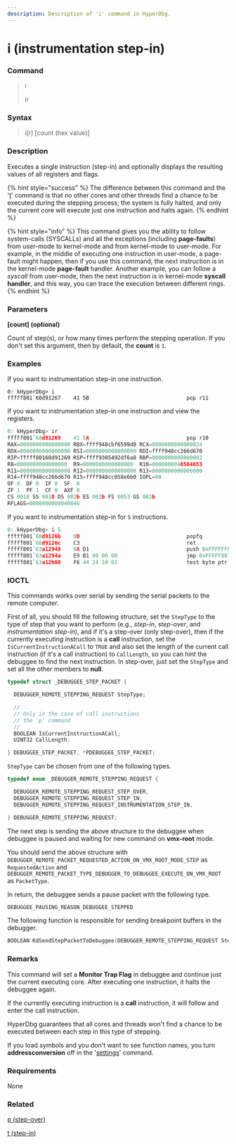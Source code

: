 ```yaml
---
description: Description of 'i' command in HyperDbg.
---
```


# i (instrumentation step-in)

### Command

> i
>
> ir

### Syntax

> i\[r] \[count (hex value)]

### Description

Executes a single instruction (step-in) and optionally displays the resulting values of all registers and flags.

{% hint style="success" %}
The difference between this command and the '[t](https://docs.hyperdbg.org/commands/debugging-commands/t)' command is that no other cores and other threads find a chance to be executed during the stepping process; the system is fully halted, and only the current core will execute just one instruction and halts again.
{% endhint %}

{% hint style="info" %}
This command gives you the ability to follow system-calls (SYSCALLs) and all the exceptions (including **page-faults**) from user-mode to kernel-mode and from kernel-mode to user-mode. For example, in the middle of executing one instruction in user-mode, a page-fault might happen, then if you use this command, the next instruction is in the kernel-mode **page-fault** handler. Another example, you can follow a _syscall_ from user-mode, then the next instruction is in kernel-mode **syscall handler**, and this way, you can trace the execution between different rings.
{% endhint %}

### Parameters

**\[count] (optional)**

Count of step(s), or how many times perform the stepping operation. If you don't set this argument, then by default, the **count** is `1`.

### Examples

If you want to instrumentation step-in one instruction.

```
0: kHyperDbg> i
fffff801`68d91267    41 5B                               pop r11
```

If you want to instrumentation step-in one instruction and view the registers.

```c
0: kHyperDbg> ir
fffff801`68d91269    41 5A                               pop r10
RAX=0000000000000000 RBX=ffff948cbf6599d0 RCX=0000000000000024
RDX=0000000000000000 RSI=0000000000000000 RDI=ffff948cc266d670
RIP=fffff80168d91269 RSP=ffff9305492df6a8 RBP=0000000000000002
R8=0000000000000000  R9=0000000000000000  R10=0000000048564653
R11=0000000000000000 R12=0000000000000000 R13=0000000000000000
R14=ffff948cc266d670 R15=ffff948cc058e6b0 IOPL=00
OF 0  DF 0  IF 0  SF  0
ZF 1  PF 1  CF 0  AXF 0
CS 0010 SS 0018 DS 002b ES 002b FS 0053 GS 002b
RFLAGS=0000000000040046
```

If you want to instrumentation step-in for `5` instructions.

```c
0: kHyperDbg> i 5
fffff801`68d9126b    9D                                  popfq
fffff801`68d9126c    C3                                  ret
fffff801`63a12948    6A D1                               push 0xFFFFFFFFFFFFFFD1
fffff801`63a1294a    E9 B1 00 00 00                      jmp 0xFFFFF80163A12A00
fffff801`63a12b00    F6 44 24 10 01                      test byte ptr ss:[rsp+0x10], 0x01
```

### IOCTL

This commands works over serial by sending the serial packets to the remote computer.

First of all, you should fill the following structure, set the `StepType` to the type of step that you want to perform (e.g., _step-in_, _step-over_, and _instrumentation step-in_), and if it's a step-over (only step-over), then if the currently executing instruction is a **call** instruction, set the `IsCurrentInstructionACall` to `TRUE` and also set the length of the current call instruction (if it's a call instruction) to `CallLength`, so you can hint the debuggee to find the next instruction. In step-over, just set the `StepType` and set all the other members to **null**.

```c
typedef struct _DEBUGGEE_STEP_PACKET {

  DEBUGGER_REMOTE_STEPPING_REQUEST StepType;

  //
  // Only in the case of call instructions
  // the 'p' command
  //
  BOOLEAN IsCurrentInstructionACall;
  UINT32 CallLength;

} DEBUGGEE_STEP_PACKET, *PDEBUGGEE_STEP_PACKET;
```

`StepType` can be chosen from one of the following types.

```c
typedef enum _DEBUGGER_REMOTE_STEPPING_REQUEST {

  DEBUGGER_REMOTE_STEPPING_REQUEST_STEP_OVER,
  DEBUGGER_REMOTE_STEPPING_REQUEST_STEP_IN,
  DEBUGGER_REMOTE_STEPPING_REQUEST_INSTRUMENTATION_STEP_IN,

} DEBUGGER_REMOTE_STEPPING_REQUEST;
```

The next step is sending the above structure to the debuggee when debuggee is paused and waiting for new command on **vmx-root** mode.

You should send the above structure with `DEBUGGER_REMOTE_PACKET_REQUESTED_ACTION_ON_VMX_ROOT_MODE_STEP` as `RequestedAction` and `DEBUGGER_REMOTE_PACKET_TYPE_DEBUGGER_TO_DEBUGGEE_EXECUTE_ON_VMX_ROOT` as `PacketType`.

In return, the debuggee sends a pause packet with the following type.

```c
DEBUGGEE_PAUSING_REASON_DEBUGGEE_STEPPED
```

The following function is responsible for sending breakpoint buffers in the debugger.

```c
BOOLEAN KdSendStepPacketToDebuggee(DEBUGGER_REMOTE_STEPPING_REQUEST StepRequestType);
```

### Remarks

This command will set a **Monitor Trap Flag** in debuggee and continue just the current executing core. After executing one instruction, it halts the debuggee again.

If the currently executing instruction is a **call** instruction, it will follow and enter the call instruction.

HyperDbg guarantees that all cores and threads won't find a chance to be executed between each step in this type of stepping.

If you load symbols and you don't want to see function names, you turn **addressconversion** off in the '[settings](https://docs.hyperdbg.org/commands/debugging-commands/settings)' command.

### Requirements

None

### Related

[p (step-over)](https://docs.hyperdbg.org/commands/debugging-commands/p)

[t (step-in)](https://docs.hyperdbg.org/commands/debugging-commands/t)

